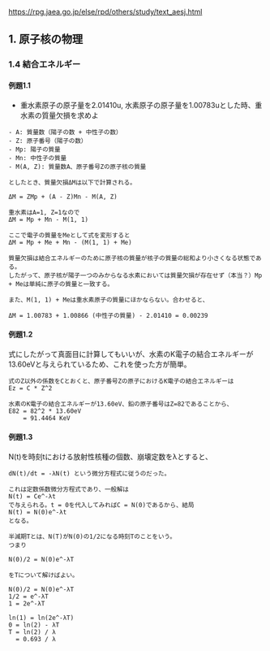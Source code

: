 https://rpg.jaea.go.jp/else/rpd/others/study/text_aesj.html

## 1. 原子核の物理

### 1.4 結合エネルギー

#### 例題1.1
- 重水素原子の原子量を2.01410u, 水素原子の原子量を1.00783uとした時、重水素の質量欠損を求めよ

```
- A: 質量数（陽子の数 + 中性子の数）
- Z: 原子番号（陽子の数）
- Mp: 陽子の質量
- Mn: 中性子の質量
- M(A, Z): 質量数A、原子番号Zの原子核の質量

としたとき、質量欠損ΔMは以下で計算される。

ΔM = ZMp + (A - Z)Mn - M(A, Z)

重水素はA=1, Z=1なので
ΔM = Mp + Mn - M(1, 1)

ここで電子の質量をMeとして式を変形すると
ΔM = Mp + Me + Mn - (M(1, 1) + Me)

質量欠損は結合エネルギーのために原子核の質量が核子の質量の総和より小さくなる状態である。
したがって、原子核が陽子一つのみからなる水素においては質量欠損が存在せず（本当？）Mp + Meは単純に原子の質量と一致する。

また、M(1, 1) + Meは重水素原子の質量にほかならない。合わせると、

ΔM = 1.00783 + 1.00866 (中性子の質量) - 2.01410 = 0.00239
```

#### 例題1.2

式にしたがって真面目に計算してもいいが、水素のK電子の結合エネルギーが13.60eVと与えられているため、これを使った方が簡単。

```
式のZ以外の係数をCとおくと、原子番号Zの原子におけるK電子の結合エネルギーは
Ez = C * Z^2

水素のK電子の結合エネルギーが13.60eV、鉛の原子番号はZ=82であることから、
E82 = 82^2 * 13.60eV
    = 91.4464 KeV
```

#### 例題1.3

N(t)を時刻tにおける放射性核種の個数、崩壊定数をλとすると、

```
dN(t)/dt = -λN(t) という微分方程式に従うのだった。

これは定数係数微分方程式であり、一般解は
N(t) = Ce^-λt
で与えられる。t = 0を代入してみればC = N(0)であるから、結局
N(t) = N(0)e^-λt
となる。

半減期Tとは、N(T)がN(0)の1/2になる時刻Tのことをいう。
つまり

N(0)/2 = N(0)e^-λT

をTについて解けばよい。

N(0)/2 = N(0)e^-λT
1/2 = e^-λT
1 = 2e^-λT

ln(1) = ln(2e^-λT)
0 = ln(2) - λT
T = ln(2) / λ
  = 0.693 / λ
```
